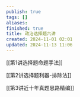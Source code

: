 ```yaml
---
publish: true
tags: []
aliases: 
finished: true
title: 政治选择题六讲
created: 2024-11-01 02:01
updated: 2024-11-13 11:06
---
```


[[第1讲选择题命题手法]]

[[第2讲选择题利器-排除法]]

[[第3讲近十年真题思路精编]]

